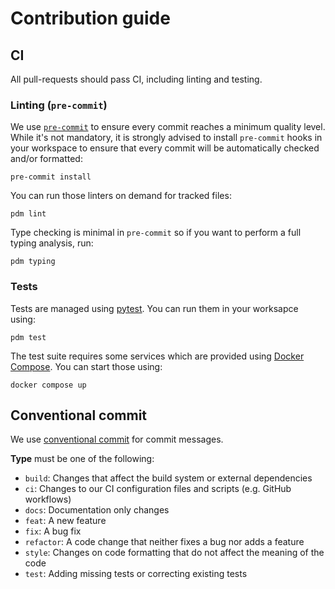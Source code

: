 # Contribution guide

## CI

All pull-requests should pass CI, including linting and testing.

### Linting (`pre-commit`)

We use [`pre-commit`](https://pre-commit.com/) to ensure every commit reaches a minimum quality level.
While it's not mandatory, it is strongly advised to install `pre-commit` hooks in your workspace
to ensure that every commit will be automatically checked and/or formatted:

```shell
pre-commit install
```

You can run those linters on demand for tracked files:

```shell
pdm lint
```

Type checking is minimal in `pre-commit` so if you want to perform a full typing analysis, run:

```shell
pdm typing
```

### Tests

Tests are managed using [pytest](https://docs.pytest.org/en/stable/).
You can run them in your worksapce using:

```shell
pdm test
```

The test suite requires some services which are provided using [Docker Compose](https://docs.docker.com/compose/).
You can start those using:

```shell
docker compose up
```

## Conventional commit

We use [conventional commit](https://www.conventionalcommits.org/en/v1.0.0/) for commit messages.

**Type** must be one of the following:

- `build`: Changes that affect the build system or external dependencies
- `ci`: Changes to our CI configuration files and scripts (e.g. GitHub workflows)
- `docs`: Documentation only changes
- `feat`: A new feature
- `fix`: A bug fix
- `refactor`: A code change that neither fixes a bug nor adds a feature
- `style`: Changes on code formatting that do not affect the meaning of the code
- `test`: Adding missing tests or correcting existing tests
